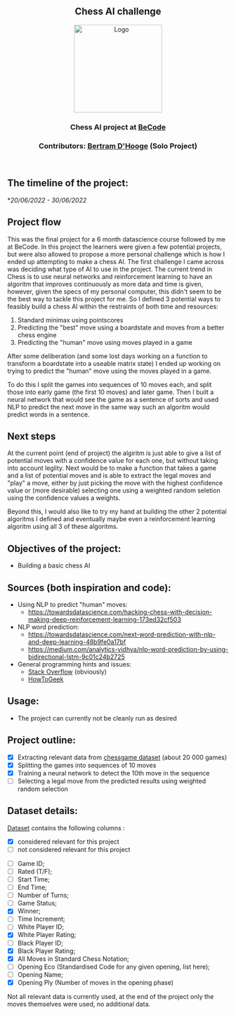 <h2 align="center">Chess AI challenge</h2>
<p align="center"><a href="https://becode.org/">
<img src="https://becode.org/app/uploads/2021/06/logo-becode.png" alt="Logo" width="200" height="200"></a></p>
<h3 align="center"> Chess AI project at <a href="https://github.com/becodeorg"><strong>BeCode</strong></a></h3>
<h3 align="center"> Contributors: <a href="https://https://github.com/BertramDHooge"> Bertram D'Hooge</a> (Solo Project) </h3><br>

  
## The timeline of the project: 
**20/06/2022 - 30/06/2022*

## Project flow

This was the final project for a 6 month datascience course followed by me at BeCode. In this project the learners were given a few potential projects, but were also allowed to propose a more personal challenge which is how I ended up attempting to make a chess AI. The first challenge I came across was deciding what type of AI to use in the project. The current trend in Chess is to use neural networks and reinforcement learning to have an algoritm that improves continuously as more data and time is given, however, given the specs of my personal computer, this didn't seem to be the best way to tackle this project for me. So I defined 3 potential ways to feasibly build a chess AI within the restraints of both time and resources: 

1. Standard minimax using pointscores
2. Predicting the "best" move using a boardstate and moves from a better chess engine
3. Predicting the "human" move using moves played in a game

After some deliberation (and some lost days working on a function to transform a boardstate into a useable matrix state) I ended up working on trying to predict the "human" move using the moves played in a game.

To do this I split the games into sequences of 10 moves each, and split those into early game (the first 10 moves) and later game. Then I built a neural network that would see the game as a sentence of sorts and used NLP to predict the next move in the same way such an algoritm would predict words in a sentence.

## Next steps

At the current point (end of project) the algiritm is just able to give a list of potential moves with a confidence value for each one, but without taking into account leglity. Next would be to make a function that takes a game and a list of potential moves and is able to extract the legal moves and "play" a move, either by just picking the move with the highest confidence value or (more desirable) selecting one using a weighted random seletion using the confidence values a weights. 

Beyond this, I would also like to try my hand at building the other 2 potential algoritms I defined and eventually maybe even a reinforcement learning algoritm using all 3 of these algoritms. 

## Objectives of the project: 
* Building a basic chess AI

## Sources (both inspiration and code):
* Using NLP to predict "human" moves:
  * https://towardsdatascience.com/hacking-chess-with-decision-making-deep-reinforcement-learning-173ed32cf503
* NLP word prediction:
  * https://towardsdatascience.com/next-word-prediction-with-nlp-and-deep-learning-48b9fe0a17bf
  * https://medium.com/analytics-vidhya/nlp-word-prediction-by-using-bidirectional-lstm-9c01c24b2725
* General programming hints and issues:
  * [Stack Overflow](https://stackoverflow.com/) (obviously)
  * [HowToGeek](https://www.howtogeek.com/)

## Usage:
* The project can currently not be cleanly run as desired

## Project outline:

* [x] Extracting relevant data from [chessgame dataset](https://www.kaggle.com/datasets/datasnaek/chess) (about 20 000 games)
* [x] Splitting the games into sequences of 10 moves
* [x] Training a neural network to detect the 10th move in the sequence
* [ ] Selecting a legal move from the predicted results using weighted random selection

## Dataset details:
[Dataset](https://www.kaggle.com/datasets/datasnaek/chess) contains the following columns :

 - [x] considered relevant for this project
 - [ ] not considered relevant for this project

* [ ] Game ID; 
* [ ] Rated (T/F);
* [ ] Start Time;
* [ ] End Time;
* [ ] Number of Turns;
* [ ] Game Status;
* [x] Winner;
* [ ] Time Increment;
* [ ] White Player ID;
* [x] White Player Rating;
* [ ] Black Player ID;
* [x] Black Player Rating;
* [x] All Moves in Standard Chess Notation;
* [ ] Opening Eco (Standardised Code for any given opening, list here);
* [ ] Opening Name;
* [x] Opening Ply (Number of moves in the opening phase)

Not all relevant data is currently used, at the end of the project only the moves themselves were used, no additional data.
